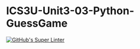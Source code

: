 # ICS3U-Unit3-03-Python-GuessGame

[![GitHub's Super Linter](https://github.com/dbcalitis/ICS3U-Unit3-03-Python-GuessGame/workflows/GitHub's%20Super%20Linter/badge.svg)](https://github.com/dbcalitis/ICS3U-Unit3-03-Python-GuessGame/actions)

